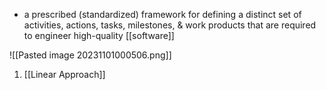 - a prescribed (standardized) framework for defining a distinct set of activities, actions, tasks, milestones, & work products that are required to engineer high-quality [[software]]

![[Pasted image 20231101000506.png]]

1. [[Linear Approach]]